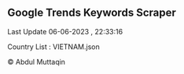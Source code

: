 

## Google Trends Keywords Scraper 
 
Last Update 06-06-2023 , 22:33:16

Country List :
VIETNAM.json



© Abdul Muttaqin 
